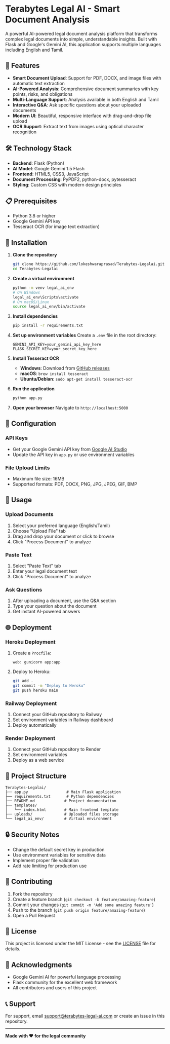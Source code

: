 # Terabytes Legal AI - Smart Document Analysis

A powerful AI-powered legal document analysis platform that transforms complex legal documents into simple, understandable insights. Built with Flask and Google's Gemini AI, this application supports multiple languages including English and Tamil.

## 🚀 Features

- **Smart Document Upload**: Support for PDF, DOCX, and image files with automatic text extraction
- **AI-Powered Analysis**: Comprehensive document summaries with key points, risks, and obligations
- **Multi-Language Support**: Analysis available in both English and Tamil
- **Interactive Q&A**: Ask specific questions about your uploaded documents
- **Modern UI**: Beautiful, responsive interface with drag-and-drop file upload
- **OCR Support**: Extract text from images using optical character recognition

## 🛠️ Technology Stack

- **Backend**: Flask (Python)
- **AI Model**: Google Gemini 1.5 Flash
- **Frontend**: HTML5, CSS3, JavaScript
- **Document Processing**: PyPDF2, python-docx, pytesseract
- **Styling**: Custom CSS with modern design principles

## 📋 Prerequisites

- Python 3.8 or higher
- Google Gemini API key
- Tesseract OCR (for image text extraction)

## 🚀 Installation

1. **Clone the repository**
   ```bash
   git clone https://github.com/lokeshwaraprasad/Terabytes-Legalai.git
   cd Terabytes-Legalai
   ```

2. **Create a virtual environment**
   ```bash
   python -m venv legal_ai_env
   # On Windows
   legal_ai_env\Scripts\activate
   # On macOS/Linux
   source legal_ai_env/bin/activate
   ```

3. **Install dependencies**
   ```bash
   pip install -r requirements.txt
   ```

4. **Set up environment variables**
   Create a `.env` file in the root directory:
   ```
   GEMINI_API_KEY=your_gemini_api_key_here
   FLASK_SECRET_KEY=your_secret_key_here
   ```

5. **Install Tesseract OCR**
   - **Windows**: Download from [GitHub releases](https://github.com/UB-Mannheim/tesseract/wiki)
   - **macOS**: `brew install tesseract`
   - **Ubuntu/Debian**: `sudo apt-get install tesseract-ocr`

6. **Run the application**
   ```bash
   python app.py
   ```

7. **Open your browser**
   Navigate to `http://localhost:5000`

## 🔧 Configuration

### API Keys
- Get your Google Gemini API key from [Google AI Studio](https://makersuite.google.com/app/apikey)
- Update the API key in `app.py` or use environment variables

### File Upload Limits
- Maximum file size: 16MB
- Supported formats: PDF, DOCX, PNG, JPG, JPEG, GIF, BMP

## 📱 Usage

### Upload Documents
1. Select your preferred language (English/Tamil)
2. Choose "Upload File" tab
3. Drag and drop your document or click to browse
4. Click "Process Document" to analyze

### Paste Text
1. Select "Paste Text" tab
2. Enter your legal document text
3. Click "Process Document" to analyze

### Ask Questions
1. After uploading a document, use the Q&A section
2. Type your question about the document
3. Get instant AI-powered answers

## 🌐 Deployment

### Heroku Deployment
1. Create a `Procfile`:
   ```
   web: gunicorn app:app
   ```

2. Deploy to Heroku:
   ```bash
   git add .
   git commit -m "Deploy to Heroku"
   git push heroku main
   ```

### Railway Deployment
1. Connect your GitHub repository to Railway
2. Set environment variables in Railway dashboard
3. Deploy automatically

### Render Deployment
1. Connect your GitHub repository to Render
2. Set environment variables
3. Deploy as a web service

## 📁 Project Structure

```
Terabytes-Legalai/
├── app.py                 # Main Flask application
├── requirements.txt       # Python dependencies
├── README.md             # Project documentation
├── templates/
│   └── index.html        # Main frontend template
├── uploads/              # Uploaded files storage
└── legal_ai_env/         # Virtual environment
```

## 🔒 Security Notes

- Change the default secret key in production
- Use environment variables for sensitive data
- Implement proper file validation
- Add rate limiting for production use

## 🤝 Contributing

1. Fork the repository
2. Create a feature branch (`git checkout -b feature/amazing-feature`)
3. Commit your changes (`git commit -m 'Add some amazing feature'`)
4. Push to the branch (`git push origin feature/amazing-feature`)
5. Open a Pull Request

## 📄 License

This project is licensed under the MIT License - see the [LICENSE](LICENSE) file for details.

## 🙏 Acknowledgments

- Google Gemini AI for powerful language processing
- Flask community for the excellent web framework
- All contributors and users of this project

## 📞 Support

For support, email support@terabytes-legal-ai.com or create an issue in this repository.

---

**Made with ❤️ for the legal community**